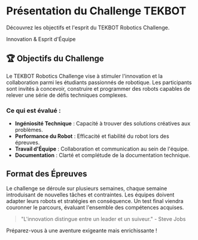 
<h1 class="content-title-main">Présentation du Challenge TEKBOT</h1>
<p class="content-subtitle">Découvrez les objectifs et l'esprit du TEKBOT Robotics Challenge.</p>
<div class="content-pill">Innovation & Esprit d'Équipe</div>

## 🏆 Objectifs du Challenge

Le TEKBOT Robotics Challenge vise à stimuler l'innovation et la collaboration parmi les étudiants passionnés de robotique. Les participants sont invités à concevoir, construire et programmer des robots capables de relever une série de défis techniques complexes.

### Ce qui est évalué :
- **Ingéniosité Technique** : Capacité à trouver des solutions créatives aux problèmes.
- **Performance du Robot** : Efficacité et fiabilité du robot lors des épreuves.
- **Travail d'Équipe** : Collaboration et communication au sein de l'équipe.
- **Documentation** : Clarté et complétude de la documentation technique.

## Format des Épreuves

Le challenge se déroule sur plusieurs semaines, chaque semaine introduisant de nouvelles tâches et contraintes. Les équipes doivent adapter leurs robots et stratégies en conséquence. Un test final viendra couronner le parcours, évaluant l'ensemble des compétences acquises.

> "L'innovation distingue entre un leader et un suiveur." - Steve Jobs

Préparez-vous à une aventure exigeante mais enrichissante !
        